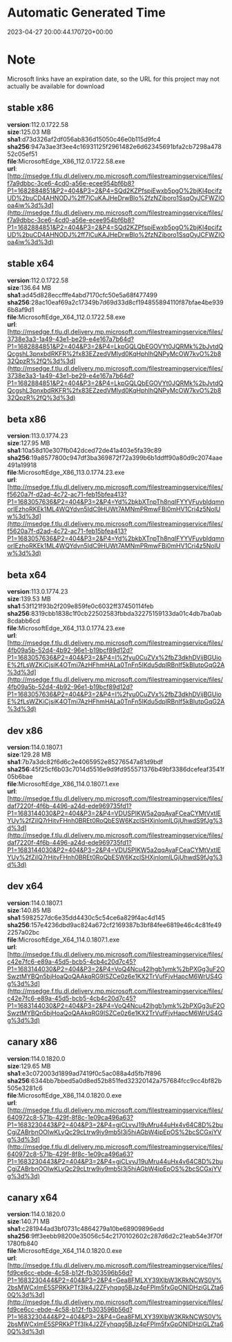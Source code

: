 # Automatic Generated Time
2023-04-27 20:00:44.170720+00:00

# Note
Microsoft links have an expiration date, so the URL for this project may not actually be available for download

## stable x86
**version**:112.0.1722.58  
**size**:125.03 MB  
**sha1**:d73d326af2df056ab836d15050c46e0b115d9fc4  
**sha256**:947a3ae3f3ee4c16931125f2961482e6d62345691bfa2cb7298a47852c05ef51  
**file**:MicrosoftEdge_X86_112.0.1722.58.exe  
**url**:[http://msedge.f.tlu.dl.delivery.mp.microsoft.com/filestreamingservice/files/f7a9dbbc-3ce6-4cd0-a56e-ecee954bf6b8?P1=1682884851&P2=404&P3=2&P4=SQd2KZPfspiEwxb5pgO%2bjKI4pcifzUD%2buCD4AHNODJ%2ff7lCuKAJHeDrwBlo%2fzNZiboro1SsqOyJCFWZIOoa4iw%3d%3d](http://msedge.f.tlu.dl.delivery.mp.microsoft.com/filestreamingservice/files/f7a9dbbc-3ce6-4cd0-a56e-ecee954bf6b8?P1=1682884851&P2=404&P3=2&P4=SQd2KZPfspiEwxb5pgO%2bjKI4pcifzUD%2buCD4AHNODJ%2ff7lCuKAJHeDrwBlo%2fzNZiboro1SsqOyJCFWZIOoa4iw%3d%3d)  

## stable x64
**version**:112.0.1722.58  
**size**:136.64 MB  
**sha1**:ad45d828eccfffe4abd7170cfc50e5a68f477499  
**sha256**:28ac10eaf69a2c17349b7d69d33d8cf194855894110f87bfae4be9396b8af9d1  
**file**:MicrosoftEdge_X64_112.0.1722.58.exe  
**url**:[http://msedge.f.tlu.dl.delivery.mp.microsoft.com/filestreamingservice/files/3738e3a3-1a49-43e1-be29-e4e167a7b64d?P1=1682884851&P2=404&P3=2&P4=LkpGQLQbEGOVYt0JQRMk%2bJvtdQQcgshL3pnxbdRKFR%2fx83EZzedVMIyd0KqHphIhQNPyMcOW7kvO%2b832QpzR%2fQ%3d%3d](http://msedge.f.tlu.dl.delivery.mp.microsoft.com/filestreamingservice/files/3738e3a3-1a49-43e1-be29-e4e167a7b64d?P1=1682884851&P2=404&P3=2&P4=LkpGQLQbEGOVYt0JQRMk%2bJvtdQQcgshL3pnxbdRKFR%2fx83EZzedVMIyd0KqHphIhQNPyMcOW7kvO%2b832QpzR%2fQ%3d%3d)  

## beta x86
**version**:113.0.1774.23  
**size**:127.95 MB  
**sha1**:10a58d10e307fb042dced72de41a403e5fa39c89  
**sha256**:19a8577800c947df3ba369872f72a399b6b1ddff90a80d9c2074aae491a19918  
**file**:MicrosoftEdge_X86_113.0.1774.23.exe  
**url**:[http://msedge.f.tlu.dl.delivery.mp.microsoft.com/filestreamingservice/files/f5620a7f-d2ad-4c72-ac71-feb15bfea413?P1=1683057636&P2=404&P3=2&P4=Yd%2bkbXTnpTh8nqIFYYVFuvbIdqmnorIEzhoRKEk1ML4WQYdvn5IdC9HUWt7AMNmPRmwFBi0mHV1Cri4z5NolUw%3d%3d](http://msedge.f.tlu.dl.delivery.mp.microsoft.com/filestreamingservice/files/f5620a7f-d2ad-4c72-ac71-feb15bfea413?P1=1683057636&P2=404&P3=2&P4=Yd%2bkbXTnpTh8nqIFYYVFuvbIdqmnorIEzhoRKEk1ML4WQYdvn5IdC9HUWt7AMNmPRmwFBi0mHV1Cri4z5NolUw%3d%3d)  

## beta x64
**version**:113.0.1774.23  
**size**:139.53 MB  
**sha1**:53f121f93b2f209e859fe0c6032ff37450114feb  
**sha256**:8319cbb1838c1f0cb22502583fbbda32275159133da01c4db7ba0ab8cdabb6cd  
**file**:MicrosoftEdge_X64_113.0.1774.23.exe  
**url**:[http://msedge.f.tlu.dl.delivery.mp.microsoft.com/filestreamingservice/files/4fb09a5b-52d4-4b92-96e1-b19bcf89d12d?P1=1683057636&P2=404&P3=2&P4=I%2fyu0CuZVx%2fbZ3dkhDVijBGUioE%2fLsWZKiCjsiK4OTmi7AzHFhmHALa0TnFn5IKdu5dplRBnIf5kBIutpGqG2A%3d%3d](http://msedge.f.tlu.dl.delivery.mp.microsoft.com/filestreamingservice/files/4fb09a5b-52d4-4b92-96e1-b19bcf89d12d?P1=1683057636&P2=404&P3=2&P4=I%2fyu0CuZVx%2fbZ3dkhDVijBGUioE%2fLsWZKiCjsiK4OTmi7AzHFhmHALa0TnFn5IKdu5dplRBnIf5kBIutpGqG2A%3d%3d)  

## dev x86
**version**:114.0.1807.1  
**size**:129.28 MB  
**sha1**:7b7a3dc82f6d6c2e4065952e85276547a81d9bdf  
**sha256**:45f25cf6b03c7014d5516e9d9fd955571376b49bf3386dcefeaf3541f05b6bae  
**file**:MicrosoftEdge_X86_114.0.1807.1.exe  
**url**:[http://msedge.f.tlu.dl.delivery.mp.microsoft.com/filestreamingservice/files/daf7220f-4f6b-4496-a24d-ede969735fd1?P1=1683144030&P2=404&P3=2&P4=VDUSPIKW5a2qqAyaFCeaCYMtVxtlEYUy%2fZiIQ7rHitvFHnh0BREt0RoQbESW6KzclSHXjnlomlLGjUhwdS9fJg%3d%3d](http://msedge.f.tlu.dl.delivery.mp.microsoft.com/filestreamingservice/files/daf7220f-4f6b-4496-a24d-ede969735fd1?P1=1683144030&P2=404&P3=2&P4=VDUSPIKW5a2qqAyaFCeaCYMtVxtlEYUy%2fZiIQ7rHitvFHnh0BREt0RoQbESW6KzclSHXjnlomlLGjUhwdS9fJg%3d%3d)  

## dev x64
**version**:114.0.1807.1  
**size**:140.85 MB  
**sha1**:5982527dc6e35dd4430c5c54ce6a829f4ac4d145  
**sha256**:157e4236dbd9ac824a672cf2169387b3bf84fee6819e46c4c81fe492257a02bc  
**file**:MicrosoftEdge_X64_114.0.1807.1.exe  
**url**:[http://msedge.f.tlu.dl.delivery.mp.microsoft.com/filestreamingservice/files/c42e7fc6-e89a-45d5-bcb5-4cb4c20d7c45?P1=1683144030&P2=404&P3=2&P4=VoQ4Ncu42lhgb1ymk%2bPXGg3uF2OSwztMYBQn5bjHoaQoQAAkqRG9ISZCe0z6e1KX2TrVufFjvHapcM6WrUS4Gg%3d%3d](http://msedge.f.tlu.dl.delivery.mp.microsoft.com/filestreamingservice/files/c42e7fc6-e89a-45d5-bcb5-4cb4c20d7c45?P1=1683144030&P2=404&P3=2&P4=VoQ4Ncu42lhgb1ymk%2bPXGg3uF2OSwztMYBQn5bjHoaQoQAAkqRG9ISZCe0z6e1KX2TrVufFjvHapcM6WrUS4Gg%3d%3d)  

## canary x86
**version**:114.0.1820.0  
**size**:129.65 MB  
**sha1**:e3c072003d1899ad7419f0c5ac088a4d5fb7f896  
**sha256**:6344bb7bbed5a0d8ed52b851fed32320142a757684fcc9cc4bf82b505e3281c6  
**file**:MicrosoftEdge_X86_114.0.1820.0.exe  
**url**:[http://msedge.f.tlu.dl.delivery.mp.microsoft.com/filestreamingservice/files/640972c8-571b-429f-8f8c-1e09ca496a63?P1=1683230443&P2=404&P3=2&P4=giCLvvJ19uMru44uHx4v64C8D%2buCgiZABrbnOOlwKLyQc29cLtrw9iy9mb5I3j5hiAGbW4ipEpOS%2bcSCGxjYVg%3d%3d](http://msedge.f.tlu.dl.delivery.mp.microsoft.com/filestreamingservice/files/640972c8-571b-429f-8f8c-1e09ca496a63?P1=1683230443&P2=404&P3=2&P4=giCLvvJ19uMru44uHx4v64C8D%2buCgiZABrbnOOlwKLyQc29cLtrw9iy9mb5I3j5hiAGbW4ipEpOS%2bcSCGxjYVg%3d%3d)  

## canary x64
**version**:114.0.1820.0  
**size**:140.71 MB  
**sha1**:c281944ad3bf0731c4864279a10be68909896edd  
**sha256**:9ff3eebb98200e35056c54c2170102602c287d6d2c21eab54e3f70f1780fb840  
**file**:MicrosoftEdge_X64_114.0.1820.0.exe  
**url**:[http://msedge.f.tlu.dl.delivery.mp.microsoft.com/filestreamingservice/files/fd9ce6cc-ebde-4c58-b12f-fb303596b56d?P1=1683230444&P2=404&P3=2&P4=Gea8FMLXY39XlbW3KRkNCWS0V%2bsMWCxImE5SPRKkPTf3Ik4J2ZFyhqqg5BJz4pFPlm5fxGpONIDHziGLZta60Q%3d%3d](http://msedge.f.tlu.dl.delivery.mp.microsoft.com/filestreamingservice/files/fd9ce6cc-ebde-4c58-b12f-fb303596b56d?P1=1683230444&P2=404&P3=2&P4=Gea8FMLXY39XlbW3KRkNCWS0V%2bsMWCxImE5SPRKkPTf3Ik4J2ZFyhqqg5BJz4pFPlm5fxGpONIDHziGLZta60Q%3d%3d)  

